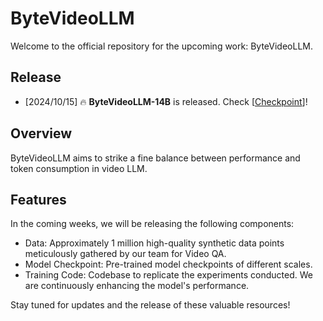 # ByteVideoLLM
Welcome to the official repository for the upcoming work: ByteVideoLLM.

## Release

- [2024/10/15] 🔥 **ByteVideoLLM-14B** is released. Check [[Checkpoint](https://huggingface.co/Hon-Wong/ByteVideoLLM-14B)]!
  

## Overview
ByteVideoLLM aims to strike a fine balance between performance and token consumption in video LLM.

## Features
In the coming weeks, we will be releasing the following components:

- Data: Approximately 1 million high-quality synthetic data points meticulously gathered by our team for Video QA.
- Model Checkpoint: Pre-trained model checkpoints of different scales.
- Training Code: Codebase to replicate the experiments conducted.
We are continuously enhancing the model's performance.

Stay tuned for updates and the release of these valuable resources!
